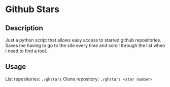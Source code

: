# Github Stars

## Description
Just a python script that allows easy access to starred github repositories. Saves me having to go to the site every time and scroll through the list when I need to find a tool.

## Usage
List repositories: `./ghstars`
Clone repository: `./ghstars <star number>`
